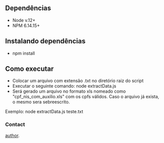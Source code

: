 ## Dependências

- Node v.12+
- NPM 6.14.15+

## Instalando dependências
- npm install

## Como executar

- Colocar um arquivo com extensão .txt no diretório raiz do script
- Executar o seguinte comando: node extractData.js <nome do arquivo>
- Será gerado um arquivo no formato xls nomeado como "cpf_nis_com_auxilio.xls" com os cpfs válidos.
  Caso o arquivo já exista, o mesmo sera sebreescrito.

Exemplo: node extractData.js teste.txt

### Contact

[author](https://br.linkedin.com/in/andr%C3%A9-machado-de-vargas-0479a81b8).